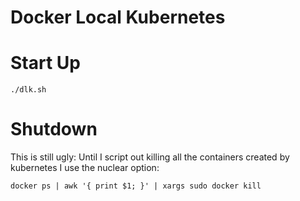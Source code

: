 # Docker Local Kubernetes

# Start Up

    ./dlk.sh

# Shutdown
This is still ugly: Until I script out killing all the containers created by kubernetes I use the nuclear option:

    docker ps | awk '{ print $1; }' | xargs sudo docker kill

